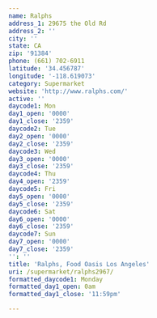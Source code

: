 ```yaml
---
name: Ralphs
address_1: 29675 the Old Rd
address_2: ''
city: ''
state: CA
zip: '91384'
phone: (661) 702-6911
latitude: '34.456787'
longitude: '-118.619073'
category: Supermarket
website: 'http://www.ralphs.com/'
active: ''
daycode1: Mon
day1_open: '0000'
day1_close: '2359'
daycode2: Tue
day2_open: '0000'
day2_close: '2359'
daycode3: Wed
day3_open: '0000'
day3_close: '2359'
daycode4: Thu
day4_open: '2359'
daycode5: Fri
day5_open: '0000'
day5_close: '2359'
daycode6: Sat
day6_open: '0000'
day6_close: '2359'
daycode7: Sun
day7_open: '0000'
day7_close: '2359'
'': ''
title: 'Ralphs, Food Oasis Los Angeles'
uri: /supermarket/ralphs2967/
formatted_daycode1: Monday
formatted_day1_open: 0am
formatted_day1_close: '11:59pm'

---
```

